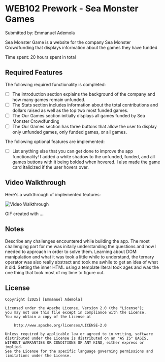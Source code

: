 # WEB102 Prework - Sea Monster Games

Submitted by: Emmanuel Ademola

Sea Monster Game is a website for the company Sea Monster Crowdfunding that displays information about the games they have funded.

Time spent: 20 hours spent in total

## Required Features

The following required functionality is completed:

* [ ] The introduction section explains the background of the company and how many games remain unfunded.
* [ ] The Stats section includes information about the total contributions and dollars raised as well as the top two most funded games.
* [ ] The Our Games section initially displays all games funded by Sea Monster Crowdfunding
* [ ] The Our Games section has three buttons that allow the user to display only unfunded games, only funded games, or all games.

The following optional features are implemented:

* [ ] List anything else that you can get done to improve the app functionality!
I added a white shadow to the unfunded, funded, and all games buttons with it being bolded when hovered. I also made the game card italicized if the user hovers over. 

## Video Walkthrough

Here's a walkthrough of implemented features:

<img src='https://imgur.com/a/Vn0IxZH' title='Video Walkthrough' width='' alt='Video Walkthrough' />

<!-- Replace this with whatever GIF tool you used! -->
GIF created with ...  
<!-- Recommended tools:
[Kap](https://getkap.co/) for macOS
[ScreenToGif](https://www.screentogif.com/) for Windows
[peek](https://github.com/phw/peek) for Linux. -->

## Notes

Describe any challenges encountered while building the app.
 The most challenging part for me was initally understanding the questions and how I needed to approach in order to solve them. Learning about DOM manipulation and what it was took a little while to understand, the ternary operator was also really abstract and took me awhile to get an idea of what it did. Setting the inner HTML using a template literal took ages and was the one thing that took most of my time to figure out.
## License

    Copyright [2025] [Emmanuel Ademola]

    Licensed under the Apache License, Version 2.0 (the "License");
    you may not use this file except in compliance with the License.
    You may obtain a copy of the License at

        http://www.apache.org/licenses/LICENSE-2.0

    Unless required by applicable law or agreed to in writing, software
    distributed under the License is distributed on an "AS IS" BASIS,
    WITHOUT WARRANTIES OR CONDITIONS OF ANY KIND, either express or implied.
    See the License for the specific language governing permissions and
    limitations under the License.
